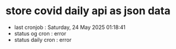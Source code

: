 # store covid daily api as json data

- last cronjob : Saturday, 24 May 2025 01:18:41
- status og cron : error
- status daily cron : error
      
      